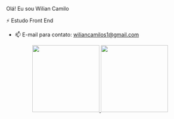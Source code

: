 Olá! Eu sou Wilian Camilo

⚡ Estudo Front End
- 📫 E-mail para contato: wiliancamilos1@gmail.com

<div align="center">
  <a href="https://github.com/WilianCamilo">
  <img height="180em" src="https://github-readme-stats.vercel.app/api?username=WilianCamilo&show_icons=true&theme=dark&include_all_commits=true&count_private=true"/>
  <img height="180em" src="https://github-readme-stats.vercel.app/api/top-langs/?username=WilianCamilo&layout=compact&langs_count=7&theme=dark"/>
</div>
